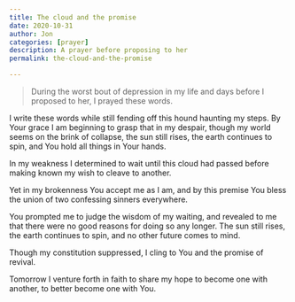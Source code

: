 ```yaml
---
title: The cloud and the promise
date: 2020-10-31 
author: Jon
categories: [prayer]
description: A prayer before proposing to her
permalink: the-cloud-and-the-promise

---
```


> During the worst bout of depression in my life and days before I proposed to her, I prayed these words.

I write these words while still fending off this hound haunting my steps. By Your grace I am beginning to grasp that in my despair, though my world seems on the brink of collapse, the sun still rises, the earth continues to spin, and You hold all things in Your hands.

In my weakness I determined to wait until this cloud had passed before making known my wish to cleave to another.

Yet in my brokenness You accept me as I am, and by this premise You bless the union of two confessing sinners everywhere.

You prompted me to judge the wisdom of my waiting, and revealed to me that there were no good reasons for doing so any longer. The sun still rises, the earth continues to spin, and no other future comes to mind.

Though my constitution suppressed, I cling to You and the promise of revival.

Tomorrow I venture forth in faith to share my hope to become one with another, to better become one with You.
